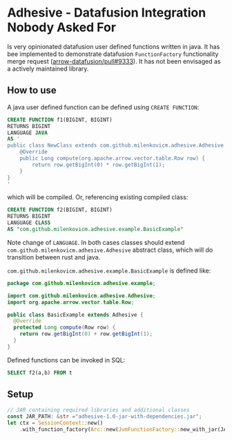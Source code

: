 # Adhesive - Datafusion Integration Nobody Asked For

Is very opinionated datafusion user defined functions written in java.
It has bee implemented to demonstrate datafusion `FunctionFactory` functionality merge request ([arrow-datafusion/pull#9333](https://github.com/apache/arrow-datafusion/pull/9333)). It has not been envisaged as a actively maintained library.

## How to use

A java user defined function can be defined using `CREATE FUNCTION`:

```sql
CREATE FUNCTION f1(BIGINT, BIGINT)
RETURNS BIGINT
LANGUAGE JAVA
AS '
public class NewClass extends com.github.milenkovicm.adhesive.Adhesive {
    @Override
    public Long compute(org.apache.arrow.vector.table.Row row) {
        return row.getBigInt(0) * row.getBigInt(1); 
    }
}
'
```

which will be compiled. Or, referencing existing compiled class:

```sql
CREATE FUNCTION f2(BIGINT, BIGINT)
RETURNS BIGINT
LANGUAGE CLASS
AS "com.github.milenkovicm.adhesive.example.BasicExample"
```

Note change of `LANGUAGE`. In both cases classes should extend `com.github.milenkovicm.adhesive.Adhesive` abstract class,
which will do transition between rust and java.

`com.github.milenkovicm.adhesive.example.BasicExample` is defined like:

```java
package com.github.milenkovicm.adhesive.example;

import com.github.milenkovicm.adhesive.Adhesive;
import org.apache.arrow.vector.table.Row;

public class BasicExample extends Adhesive {
  @Override
  protected Long compute(Row row) {
    return row.getBigInt(0) + row.getBigInt(1);
  }
}
```

Defined functions can be invoked in SQL:

```sql
SELECT f2(a,b) FROM t
```

## Setup

```rust
// JAR containing required libraries and additional classes 
const JAR_PATH: &str ="adhesive-1.0-jar-with-dependencies.jar";
let ctx = SessionContext::new()
    .with_function_factory(Arc::new(JvmFunctionFactory::new_with_jar(JAR_PATH)?));
```

